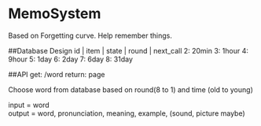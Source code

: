 # MemoSystem
Based on Forgetting curve. Help remember things.

##Database Design
id | item | state | round | next_call
2: 20min
3: 1hour
4: 9hour
5: 1day
6: 2day
7: 6day
8: 31day


##API
get: /word
return: page

Choose word from database based on round(8 to 1) and time (old to young)

input = word  
output = word, pronunciation, meaning, example, (sound, picture maybe)
